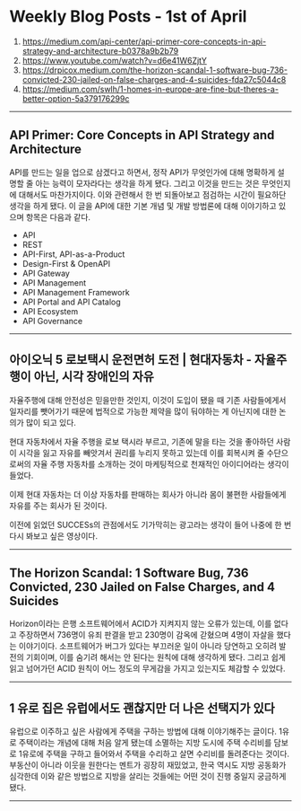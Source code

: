 # Weekly Blog Posts - 1st of April

1. <https://medium.com/api-center/api-primer-core-concepts-in-api-strategy-and-architecture-b0378a9b2b79>
2. <https://www.youtube.com/watch?v=d6e41W6ZjtY>
3. <https://drpicox.medium.com/the-horizon-scandal-1-software-bug-736-convicted-230-jailed-on-false-charges-and-4-suicides-fda27c5044c8>
4. <https://medium.com/swlh/1-homes-in-europe-are-fine-but-theres-a-better-option-5a379176299c>

---

## API Primer: Core Concepts in API Strategy and Architecture

API를 만드는 일을 업으로 삼겠다고 하면서, 정작 API가 무엇인가에 대해 명확하게 설명할 줄 아는 능력이 모자라다는 생각을 하게 됐다. 그리고 이것을 만드는 것은 무엇인지에 대해서도 마찬가지이다. 이와 관련해서 한 번 되돌아보고 점검하는 시간이 필요하단 생각을 하게 됐다. 이 글을 API에 대한 기본 개념 및 개발 방법론에 대해 이야기하고 있으며 항목은 다음과 같다.

* API
* REST
* API-First, API-as-a-Product
* Design-First & OpenAPI
* API Gateway
* API Management
* API Management Framework
* API Portal and API Catalog
* API Ecosystem
* API Governance

---

## 아이오닉 5 로보택시 운전면허 도전 | 현대자동차 - 자율주행이 아닌, 시각 장애인의 자유

자율주행에 대해 안전성은 믿을만한 것인지, 이것이 도입이 됐을 때 기존 사람들에게서 일자리를 뺏어가기 때문에 법적으로 가능한 제약을 많이 둬야하는 게 아닌지에 대한 논의가 많이 되고 있다.

현대 자동차에서 자율 주행을 로보 택시라 부르고, 기존에 말을 타는 것을 좋아하던 사람이 시각을 잃고 자유를 빼앗겨서 권리를 누리지 못하고 있는데 이를 회복시켜 줄 수단으로써의 자율 주행 자동차를 소개하는 것이 마케팅적으로 천재적인 아이디어라는 생각이 들었다.

이제 현대 자동차는 더 이상 자동차를 판매하는 회사가 아니라 몸이 불편한 사람들에게 자유를 주는 회사가 된 것이다.

이전에 읽었던 SUCCESs의 관점에서도 기가막히는 광고라는 생각이 들어 나중에 한 번 다시 봐보고 싶은 영상이다.

---

## The Horizon Scandal: 1 Software Bug, 736 Convicted, 230 Jailed on False Charges, and 4 Suicides

Horizon이라는 은행 소프트웨어에서 ACID가 지켜지지 않는 오류가 있는데, 이를 없다고 주장하면서 736명이 유죄 판결을 받고 230명이 감옥에 갇혔으며 4명이 자살을 했다는 이야기이다. 소프트웨어가 버그가 있다는 부끄러운 일이 아니라 당연하고 오히려 발전의 기회이며, 이를 숨기려 해서는 안 된다는 원칙에 대해 생각하게 됐다. 그리고 쉽게 읽고 넘어가던 ACID 원칙이 어느 정도의 무게감을 가지고 있는지도 체감할 수 있었다.

---

## 1 유로 집은 유럽에서도 괜찮지만 더 나은 선택지가 있다

유럽으로 이주하고 싶은 사람에게 주택을 구하는 방법에 대해 이야기해주는 글이다. 1유로 주택이라는 개념에 대해 처음 알게 됐는데 소멸하는 지방 도시에 주택 수리비를 담보로 1유로에 주택을 구하고 들어와서 주택을 수리하고 살면 수리비를 돌려준다는 것이다. 부동산이 아니라 이웃을 원한다는 멘트가 굉장히 재밌었고, 한국 역시도 지방 공동화가 심각한데 이와 같은 방법으로 지방을 살리는 것들에는 어떤 것이 진행 중일지 궁금하게 됐다.

---

##
